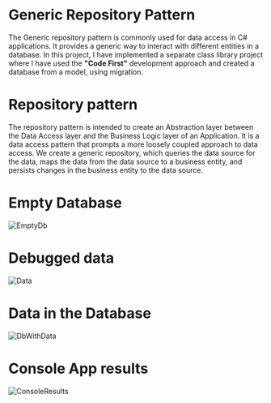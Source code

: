 # Generic Repository Pattern
 The Generic repository pattern is commonly used for data access in C# applications. It provides a generic way to interact with different entities in a database. In this project, I have implemented a separate class library project where I have used the **"Code First"** development approach and created a database from a model, using migration.

# Repository pattern
The repository pattern is intended to create an Abstraction layer between the Data Access layer and the Business Logic layer of an Application. It is a data access pattern that prompts a more loosely coupled approach to data access. We create a generic repository, which queries the data source for the data, maps the data from the data source to a business entity, and persists changes in the business entity to the data source.

# Empty Database
![EmptyDb](https://github.com/Elanchezhiyan-P/GenericRepositoryPattern/assets/29861348/7ab1f3d9-cf5b-476f-840b-19d3e1e47145)

# Debugged data
![Data](https://github.com/Elanchezhiyan-P/GenericRepositoryPattern/assets/29861348/77a0a9ea-1de6-46a0-a01f-3dde6e19ccd0)

# Data in the Database
![DbWithData](https://github.com/Elanchezhiyan-P/GenericRepositoryPattern/assets/29861348/149af9ef-ef69-4603-8220-e3f966089634)

# Console App results
![ConsoleResults](https://github.com/Elanchezhiyan-P/GenericRepositoryPattern/assets/29861348/fea5ed1a-9c05-4ae6-b87c-c9ca9b919d60)

